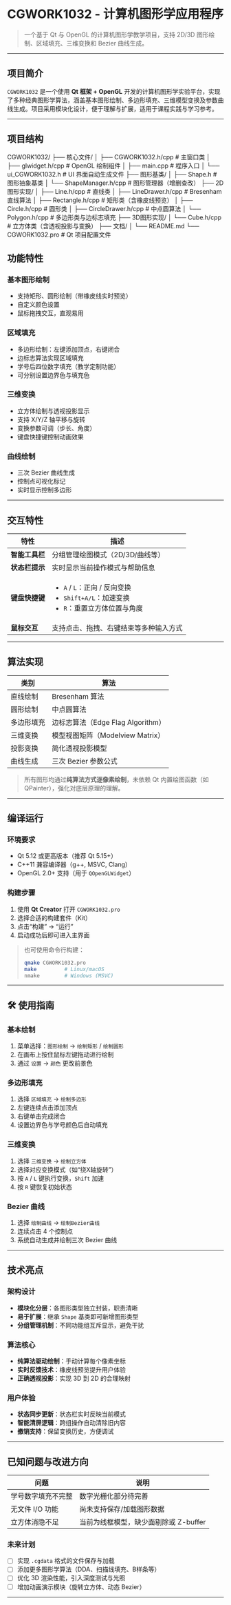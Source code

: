 # CGWORK1032 - 计算机图形学应用程序

> 一个基于 Qt 与 OpenGL 的计算机图形学教学项目，支持 2D/3D 图形绘制、区域填充、三维变换和 Bezier 曲线生成。

---

## 项目简介

`CGWORK1032` 是一个使用 **Qt 框架 + OpenGL** 开发的计算机图形学实验平台，实现了多种经典图形学算法，涵盖基本图形绘制、多边形填充、三维模型变换及参数曲线生成。项目采用模块化设计，便于理解与扩展，适用于课程实践与学习参考。

---

## 项目结构
CGWORK1032/
├── 核心文件/
│   ├── CGWORK1032.h/cpp          # 主窗口类
│   ├── glwidget.h/cpp            # OpenGL 绘制组件
│   ├── main.cpp                  # 程序入口
│   └── ui_CGWORK1032.h           # UI 界面自动生成文件
├── 图形基类/
│   ├── Shape.h                   # 图形抽象基类
│   └── ShapeManager.h/cpp        # 图形管理器（增删查改）
├── 2D图形实现/
│   ├── Line.h/cpp                # 直线类
│   ├── LineDrawer.h/cpp          # Bresenham 直线算法
│   ├── Rectangle.h/cpp           # 矩形类（含橡皮线预览）
│   ├── Circle.h/cpp              # 圆形类
│   ├── CircleDrawer.h/cpp        # 中点圆算法
│   └── Polygon.h/cpp             # 多边形类与边标志填充
├── 3D图形实现/
│   └── Cube.h/cpp                # 立方体类（含透视投影与变换）
├── 文档/
│   └── README.md
└── CGWORK1032.pro               # Qt 项目配置文件



## 功能特性

### 基本图形绘制
- 支持矩形、圆形绘制（带橡皮线实时预览）
- 自定义颜色设置
- 鼠标拖拽交互，直观易用

### 区域填充
- 多边形绘制：左键添加顶点，右键闭合
- 边标志算法实现区域填充
- 学号后四位数字填充（教学定制功能）
- 可分别设置边界色与填充色

### 三维变换
- 立方体绘制与透视投影显示
- 支持 X/Y/Z 轴平移与旋转
- 变换参数可调（步长、角度）
- 键盘快捷键控制动画效果

### 曲线绘制
- 三次 Bezier 曲线生成
- 控制点可视化标记
- 实时显示控制多边形

---

## 交互特性

| 特性 | 描述 |
|------|------|
| **智能工具栏** | 分组管理绘图模式（2D/3D/曲线等） |
| **状态栏提示** | 实时显示当前操作模式与帮助信息 |
| **键盘快捷键** | <ul><li>`A` / `L`：正向 / 反向变换</li><li>`Shift+A/L`：加速变换</li><li>`R`：重置立方体位置与角度</li></ul> |
| **鼠标交互** | 支持点击、拖拽、右键结束等多种输入方式 |

---

## 算法实现

| 类别 | 算法 |
|------|------|
| 直线绘制 | Bresenham 算法 |
| 圆形绘制 | 中点圆算法 |
| 多边形填充 | 边标志算法（Edge Flag Algorithm） |
| 三维变换 | 模型视图矩阵（Modelview Matrix） |
| 投影变换 | 简化透视投影模型 |
| 曲线生成 | 三次 Bezier 参数公式 |

> 所有图形均通过**纯算法方式逐像素绘制**，未依赖 Qt 内置绘图函数（如 QPainter），强化对底层原理的理解。

---

## 编译运行

### 环境要求
- Qt 5.12 或更高版本（推荐 Qt 5.15+）
- C++11 兼容编译器（g++, MSVC, Clang）
- OpenGL 2.0+ 支持（用于 `QOpenGLWidget`）

### 构建步骤
1. 使用 **Qt Creator** 打开 `CGWORK1032.pro`
2. 选择合适的构建套件（Kit）
3. 点击“构建” → “运行”
4. 启动成功后即可进入主界面

> 也可使用命令行构建：
>
> ```bash
> qmake CGWORK1032.pro
> make         # Linux/macOS
> nmake        # Windows (MSVC)
> ```

---

## 🛠️ 使用指南

### 基本绘制
1. 菜单选择：`图形绘制` → `绘制矩形` / `绘制圆形`
2. 在画布上按住鼠标左键拖动进行绘制
3. 通过 `设置` → `颜色` 更改前景色

### 多边形填充
1. 选择 `区域填充` → `绘制多边形`
2. 左键连续点击添加顶点
3. 右键单击完成闭合
4. 设置边界色与学号颜色后自动填充

### 三维变换
1. 选择 `三维变换` → `绘制立方体`
2. 选择对应变换模式（如“绕X轴旋转”）
3. 按 `A` / `L` 键执行变换，`Shift` 加速
4. 按 `R` 键恢复初始状态

### Bezier 曲线
1. 选择 `绘制曲线` → `绘制Bezier曲线`
2. 连续点击 4 个控制点
3. 系统自动生成并绘制三次 Bezier 曲线

---

## 技术亮点

### 架构设计
- **模块化分层**：各图形类型独立封装，职责清晰
- **易于扩展**：继承 `Shape` 基类即可新增图形类型
- **分组管理机制**：不同功能组互斥显示，避免干扰

### 算法核心
- **纯算法驱动绘制**：手动计算每个像素坐标
- **实时反馈技术**：橡皮线预览提升用户体验
- **正确透视投影**：实现 3D 到 2D 的合理映射

### 用户体验
- **状态同步更新**：状态栏实时反映当前模式
- **智能清屏逻辑**：跨组操作自动清除旧内容
- **撤销支持**：保留变换历史，方便调试

---

## 已知问题与改进方向

| 问题 | 说明 |
|------|------|
| 学号数字填充不完整 | 数字光栅化部分待完善 |
| 无文件 I/O 功能 | 尚未支持保存/加载图形数据 |
| 立方体消隐不足 | 当前为线框模型，缺少面剔除或 Z-buffer |

### 未来计划
- [ ] 实现 `.cgdata` 格式的文件保存与加载
- [ ] 添加更多图形学算法（DDA、扫描线填充、B样条等）
- [ ] 优化 3D 渲染性能，引入深度测试与光照
- [ ] 增加动画演示模块（旋转立方体、动态 Bezier）

---
